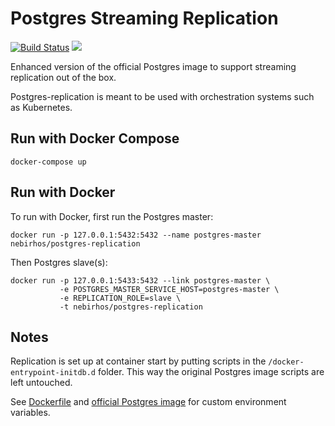 Postgres Streaming Replication
==============================

[![Build Status](https://travis-ci.org/nebirhos/docker-postgres-replication.svg?branch=master)](https://travis-ci.org/nebirhos/docker-postgres-replication)
[![](https://imagelayers.io/badge/nebirhos/postgres-replication:latest.svg)](https://imagelayers.io/?images=nebirhos/postgres-replication:latest 'Get your own badge on imagelayers.io')


Enhanced version of the official Postgres image to support streaming replication
out of the box.

Postgres-replication is meant to be used with orchestration systems such as Kubernetes.


Run with Docker Compose
-----------------------

```
docker-compose up
```


Run with Docker
---------------

To run with Docker, first run the Postgres master:

```
docker run -p 127.0.0.1:5432:5432 --name postgres-master nebirhos/postgres-replication
```


Then Postgres slave(s):

```
docker run -p 127.0.0.1:5433:5432 --link postgres-master \
           -e POSTGRES_MASTER_SERVICE_HOST=postgres-master \
           -e REPLICATION_ROLE=slave \
           -t nebirhos/postgres-replication
```


Notes
-----

Replication is set up at container start by putting scripts in the `/docker-entrypoint-initdb.d` folder.
This way the original Postgres image scripts are left untouched.

See [Dockerfile](Dockerfile) and [official Postgres image](https://hub.docker.com/_/postgres/)
for custom environment variables.
